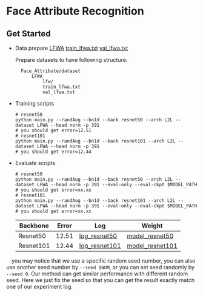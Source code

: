 # Face Attribute Recognition

## Get Started

- Data prepare
  [LFWA](http://mmlab.ie.cuhk.edu.hk/projects/CelebA.html)
  [train_lfwa.txt](https://pan.baidu.com/s/1ze2Vi48VY-fmSWiPKlBsaQ?pwd=hegy)
  [val_lfwa.txt](https://pan.baidu.com/s/14Dr_E1BjuEzTq-8DwwFQtg?pwd=33w8)
  
  Prepare datasets to have following structure:
  
  ```shell
    Face_Attribute/dataset
        LFWA
            lfw/
            train_lfwa.txt
            val_lfwa.txt
  ```

- Training scripts

  ``` shell
  # resnet50
  python main.py --randAug --bn1d --back resnet50 --arch L2L --dataset LFWA --head norm -p 391
  # you should get error=12.51
  # resnet101
  python main.py --randAug --bn1d --back resnet101 --arch L2L --dataset LFWA --head norm -p 391
  # you should get error=12.44
  ```

- Evaluate scripts

  ``` shell
  # resnet50
  python main.py --randAug --bn1d --back resnet50 --arch L2L --dataset LFWA --head norm -p 391 --eval-only --eval-ckpt $MODEL_PATH
  # you should get error=xx.xx
  # resnet101
  python main.py --randAug --bn1d --back resnet101 --arch L2L --dataset LFWA --head norm -p 391 --eval-only --eval-ckpt $MODEL_PATH
  # you should get error=xx.xx
  ```

  |Backbone|Error|Log|Weight|
  |--|--|--|--|
  |Resnet50|12.51|[log_resnet50](https://cloud.tsinghua.edu.cn/f/124a549712414c51901d/?dl=1)|[model_resnet50](https://cloud.tsinghua.edu.cn/f/1cc36fa2d0c34c95a7d2/?dl=1)|
  |Resnet101|12.44|[log_resnet101](https://cloud.tsinghua.edu.cn/f/a9ec625eef1347c6b003/?dl=1)|[model_resnet101](https://cloud.tsinghua.edu.cn/f/9fd0818f47a549d0861e/?dl=1)|

&emsp;you may notice that we use a specific random seed number, you can also use another seed number by `--seed $NUM`, or you can set seed randomly by `--seed 0`. Our method can get similar performance with different random seed. Here we just fix the seed so that you can get the result exactly match one of our experiment log.
